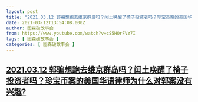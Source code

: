 ```yaml
---
layout: post
title: "2021.03.12 郭骗想跑去维京群岛吗？闰土唤醒了椅子投资者吗？珍宝币案的美国华语律师为什么对郭案没有兴趣?"
date: 2021-03-12T13:54:08.000Z
author: 图森破故事会
from: https://www.youtube.com/watch?v=cS5HOrFVz7I
tags: [ 图森破故事会 ]
categories: [ 图森破故事会 ]
---
```

<!--1615557248000-->
[2021.03.12 郭骗想跑去维京群岛吗？闰土唤醒了椅子投资者吗？珍宝币案的美国华语律师为什么对郭案没有兴趣?](https://www.youtube.com/watch?v=cS5HOrFVz7I)
------

<div>

</div>

